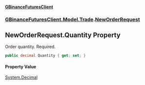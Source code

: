 #### [GBinanceFuturesClient](./index.md 'index')
### [GBinanceFuturesClient.Model.Trade](./GBinanceFuturesClient-Model-Trade.md 'GBinanceFuturesClient.Model.Trade').[NewOrderRequest](./GBinanceFuturesClient-Model-Trade-NewOrderRequest.md 'GBinanceFuturesClient.Model.Trade.NewOrderRequest')
## NewOrderRequest.Quantity Property
Order quantity. Required.  
```csharp
public decimal Quantity { get; set; }
```
#### Property Value
[System.Decimal](https://docs.microsoft.com/en-us/dotnet/api/System.Decimal 'System.Decimal')  

